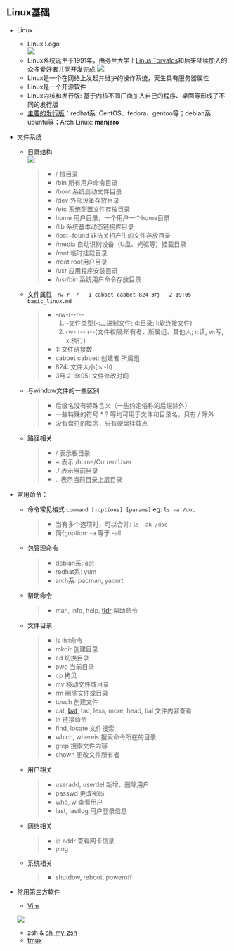 ## Linux基础

- Linux
    - Linux Logo    
    ![](https://upload.wikimedia.org/wikipedia/commons/3/35/Tux.svg)
    - Linux系统诞生于1991年，由芬兰大学上[Linus Torvalds](https://baike.baidu.com/item/%E6%9E%97%E7%BA%B3%E6%96%AF%C2%B7%E6%9C%AC%E7%BA%B3%E7%AC%AC%E5%85%8B%E7%89%B9%C2%B7%E6%89%98%E7%93%A6%E5%85%B9/1034429?fromtitle=Linus%20Torvalds&fromid=9336769&fr=aladdin)和后来陆续加入的众多爱好者共同开发完成
    ![](https://upload.wikimedia.org/wikipedia/commons/thumb/0/01/LinuxCon_Europe_Linus_Torvalds_03_%28cropped%29.jpg/220px-LinuxCon_Europe_Linus_Torvalds_03_%28cropped%29.jpg)
    - Linux是一个在网络上发起并维护的操作系统，天生具有服务器属性
    - Linux是一个开源软件
    - Linux内核和发行版: 基于内核不同厂商加入自己的程序、桌面等形成了不同的发行版
    - [主要的发行版](https://distrowatch.com/dwres.php?resource=popularity)：redhat系: CentOS、fedora、gentoo等；debian系: ubuntu等；Arch Linux: **manjaro**

- 文件系统
    - 目录结构  
    ![](http://www.runoob.com/wp-content/uploads/2014/06/003vPl7Rty6E8kZRlAEdc690.jpg)
        > - / 根目录
        > - /bin 所有用户命令目录
        > - /boot 系统启动文件目录
        > - /dev 外部设备存放目录
        > - /etc 系统配置文件存放目录
        > - home 用户目录，一个用户一个home目录
        > - /lib 系统基本动态链接库目录
        > - /lost+found 非法关机产生的文件存放目录
        > - /media 自动识别设备（U盘、光驱等）挂载目录
        > - /mnt 临时挂载目录
        > - /root root用户目录
        > - /usr 应用程序安装目录
        > - /usr/bin 系统用户命令存放目录
    - 文件属性
    `-rw-r--r-- 1 cabbet cabbet 824 3月   2 19:05 basic_linux.md`
        > - -rw-r--r--
        >    1) -文件类型(-:二进制文件; d:目录; l:软连接文件)
        >    2) rw- r-- r--(文件权限:所有者、所属组、其他人; r:读, w:写, x:执行)
        > - 1: 文件链接数
        > - cabbet cabbet: 创建者 所属组
        > - 824: 文件大小(ls -h)
        > - 3月   2 19:05: 文件修改时间
    - 与window文件的一些区别
        > - 后缀名没有特殊含义（一些约定俗称的后缀除外）
        > - 一些特殊的符号 * ? 等均可用于文件和目录名，只有 / 除外
        > - 没有盘符的概念，只有硬盘挂载点
    - 路径相关:
        > - / 表示根目录
        > - ~ 表示 /home/CurrentUser
        > - ./ 表示当前目录
        > - .. 表示当前目录上层目录
- 常用命令：
    - 命令常见格式
        `command [-options] [params]`
        eg: `ls -a /doc`
        > - 当有多个选项时，可以合并: `ls -ah /doc`
        > - 简化option: -a 等于 -all
    - 包管理命令
        > - debian系: apt
        > - redhat系: yum
        > - arch系: pacman, yaourt
    - 帮助命令
        > - man, info, help, [tldr](https://github.com/tldr-pages/tldr) 帮助命令
    - 文件目录
        > - ls list命令
        > - mkdir 创建目录
        > - cd 切换目录
        > - pwd 当前目录
        > - cp 拷贝
        > - mv 移动文件或目录
        > - rm 删除文件或目录
        > - touch 创建文件
        > - cat, [bat](https://github.com/sharkdp/bat), tac, less, more, head, tial 文件内容查看
        > - ln 链接命令
        > - find, locate 文件搜索
        > - which, whereis 搜索命令所在的目录
        > - grep 搜索文件内容
        > - chown 更改文件所有者
    - 用户相关
        > - useradd, userdel 新增、删除用户
        > - passwd 更改密码
        > - who, w 查看用户
        > - last, lastlog 用户登录信息
    - 网络相关
        > - ip addr 查看网卡信息
        > - ping 
    - 系统相关
        > - shutdow, reboot, poweroff
- 常用第三方软件
    - [Vim](https://coolshell.cn/articles/5426.html)
    
    ![](http://www.runoob.com/wp-content/uploads/2015/10/vi-vim-cheat-sheet-sch.gif)
    - zsh & [oh-my-zsh](https://github.com/robbyrussell/oh-my-zsh)
    - [tmux](https://github.com/tmux/tmux)
